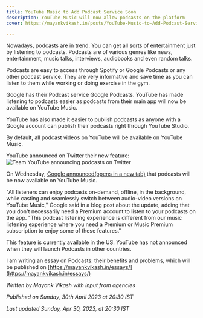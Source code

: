 ```yaml
---
title: YouTube Music to Add Podcast Service Soon
description: YouTube Music will now allow podcasts on the platform
cover: https://mayankvikash.in/posts/YouTube-Music-to-Add-Podcast-Service-Soon/youtube-music-is-adding-podcasts.jpeg

---
```

Nowadays, podcasts are in trend. You can get all sorts of entertainment just by listening to podcasts. Podcasts are of various genres like news, entertainment, music talks, interviews, audiobooks and even random talks.

Podcasts are easy to access through Spotify or Google Podcasts or any other podcast service. They are very informative and save time as you can listen to them while working or doing exercise in the gym.

Google has their Podcast service Google Podcasts. YouTube has made listening to podcasts easier as podcasts from their main app will now be available on YouTube Music.

YouTube has also made it easier to publish podcasts as anyone with a Google account can publish their podcasts right through YouTube Studio.

By default, all podcast videos on YouTube will be available on YouTube Music.

YouTube announced on Twitter their new feature:
![Team YouTube announcing podcasts on Twitter](https://mayankvikash.in/posts/YouTube-Music-to-Add-Podcast-Service-Soon/youtube-music-is-adding-podcasts.jpeg)

On Wednesday,  [Google announced(opens in a new tab)](https://support.google.com/youtubemusic/thread/213056645)  that podcasts will be now available on YouTube Music.

"All listeners can enjoy podcasts on-demand, offline, in the background, while casting and seamlessly switch between audio-video versions on YouTube Music," Google said in a blog post about the update, adding that you don't necessarily need a Premium account to listen to your podcasts on the app. "This podcast listening experience is different from our music listening experience where you need a Premium or Music Premium subscription to enjoy some of these features."

This feature is currently available in the US. YouTube has not announced when they will launch Podcasts in other countries.

I am writing an essay on Podcasts: their benefits and problems, which will be published on [https://mayankvikash.in/essays/](https://mayankvikash.in/essays/)

*Written by Mayank Vikash with input from agencies*

*Published on Sunday, 30th April 2023 at 20:30 IST*

*Last updated Sunday, Apr 30, 2023, at 20:30 IST*
